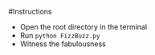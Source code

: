 #Instructions

* Open the root directory in the terminal
* Run `python FizzBuzz.py`
* Witness the fabulousness 
